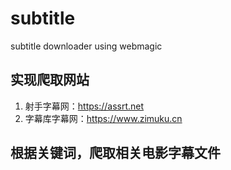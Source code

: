 # subtitle
subtitle downloader using webmagic 

## 实现爬取网站
1. 射手字幕网：https://assrt.net
2. 字幕库字幕网：https://www.zimuku.cn

## 根据关键词，爬取相关电影字幕文件
